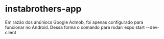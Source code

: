 # instabrothers-app

Em razão dos anúniocs Google Admob, foi apenas configurado para funcionar no Android.
Dessa forma o comando para rodar: expo start --dev-client
